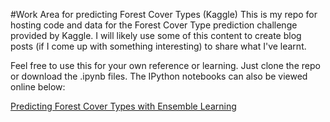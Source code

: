 #Work Area for predicting Forest Cover Types (Kaggle)
This is my repo for hosting code and data for the Forest Cover Type prediction challenge provided by Kaggle. I will likely use some of this content to create blog posts (if I come up with something interesting) to share what I've learnt. 

Feel free to use this for your own reference or learning. Just clone the repo or download the .ipynb files. The IPython notebooks can also be viewed online below:  

[Predicting Forest Cover Types with Ensemble Learning](http://nbviewer.ipython.org/github/shankarmsy/kaggle_Forest_Cover_Types/blob/master/Predicting%20Forest%20Cover%20Types%20with%20Ensemble%20Learning.ipynb)  
